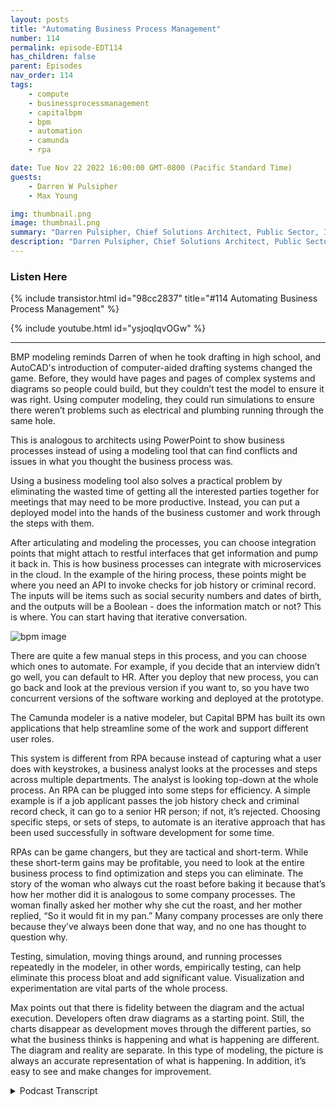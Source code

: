```yaml
---
layout: posts
title: "Automating Business Process Management"
number: 114
permalink: episode-EDT114
has_children: false
parent: Episodes
nav_order: 114
tags:
    - compute
    - businessprocessmanagement
    - capitalbpm
    - bpm
    - automation
    - camunda
    - rpa

date: Tue Nov 22 2022 16:00:00 GMT-0800 (Pacific Standard Time)
guests:
    - Darren W Pulsipher
    - Max Young

img: thumbnail.png
image: thumbnail.png
summary: "Darren Pulsipher, Chief Solutions Architect, Public Sector, Intel, and Max Young, CEO of Capital BPM, discuss operationalizing business process management with modeling programs."
description: "Darren Pulsipher, Chief Solutions Architect, Public Sector, Intel, and Max Young, CEO of Capital BPM, discuss operationalizing business process management with modeling programs."
---
```


<div>
<h3>Listen Here</h3>
{% include transistor.html id="98cc2837" title="#114 Automating Business Process Management" %}

{% include youtube.html id="ysjoqIqvOGw" %}
</div>

---

BMP modeling reminds Darren of when he took drafting in high school, and AutoCAD's introduction of computer-aided drafting systems changed the game.  Before, they would have pages and pages of complex systems and diagrams so people could build, but they couldn’t test the model to ensure it was right. Using computer modeling, they could run simulations to ensure there weren’t problems such as electrical and plumbing running through the same hole.

This is analogous to architects using PowerPoint to show business processes instead of using a modeling tool that can find conflicts and issues in what you thought the business process was.

Using a business modeling tool also solves a practical problem by eliminating the wasted time of getting all the interested parties together for meetings that may need to be more productive. Instead, you can put a deployed model into the hands of the business customer and work through the steps with them.

After articulating and modeling the processes, you can choose integration points that might attach to restful interfaces that get information and pump it back in. This is how business processes can integrate with microservices in the cloud. In the example of the hiring process, these points might be where you need an API to invoke checks for job history or criminal record. The inputs will be items such as social security numbers and dates of birth, and the outputs will be a Boolean - does the information match or not? This is where. You can start having that iterative conversation.

![bpm image](./bpm.png)

There are quite a few manual steps in this process, and you can choose which ones to automate. For example, if you decide that an interview didn’t go well, you can default to HR. After you deploy that new process, you can go back and look at the previous version if you want to, so you have two concurrent versions of the software working and deployed at the prototype.

The Camunda modeler is a native modeler, but Capital BPM has built its own applications that help streamline some of the work and support different user roles.

This system is different from RPA because instead of capturing what a user does with keystrokes, a business analyst looks at the processes and steps across multiple departments. The analyst is looking top-down at the whole process. An RPA can be plugged into some steps for efficiency. A simple example is if a job applicant passes the job history check and criminal record check, it can go to a senior HR person; if not, it’s rejected. Choosing specific steps, or sets of steps, to automate is an iterative approach that has been used successfully in software development for some time.

RPAs can be game changers, but they are tactical and short-term. While these short-term gains may be profitable, you need to look at the entire business process to find optimization and steps you can eliminate. The story of the woman who always cut the roast before baking it because that’s how her mother did it is analogous to some company processes. The woman finally asked her mother why she cut the roast, and her mother replied, “So it would fit in my pan.” Many company processes are only there because they’ve always been done that way, and no one has thought to question why.

Testing, simulation, moving things around, and running processes repeatedly in the modeler, in other words, empirically testing, can help eliminate this process bloat and add significant value. Visualization and experimentation are vital parts of the whole process.

Max points out that there is fidelity between the diagram and the actual execution. Developers often draw diagrams as a starting point. Still, the charts disappear as development moves through the different parties, so what the business thinks is happening and what is happening are different. The diagram and reality are separate.  In this type of modeling, the picture is always an accurate representation of what is happening. In addition, it’s easy to see and make changes for improvement. 


<details>
<summary> Podcast Transcript </summary>

<p>﻿1</p>
<p>Hello, this is Darren</p>
<p>Pulsipher, chief solutionarchitect of public sector at Intel.</p>
<p>And welcome to Embracing</p>
<p>Digital Transformation,where we investigate effective change,leveraging people, process and technology.</p>
<p>On today's episode, Optimizing.</p>
<p>Processes with Business Process Modeling.</p>
<p>Part two of my interview with Max Young,</p>
<p>CEO of Capital BPM.</p>
<p>Just so you know what this reminds me ofwhen I was in was I was in high school,</p>
<p>I took drafting.</p>
<p>Yeah.</p>
<p>So I was in three yearsof drafting in high schooland my junior yearthey introduced CAD systemsfor the first time,computer aided drafting systems, AutoCADand it was a huge shiftfrom drawing outbecause we had the big drafting boards,the whole thing,and you would have to draw pages and pagesfor complex systems, pages of diagramsso people could build them.</p>
<p>But you couldn't really test how could youtest that your model was right.</p>
<p>You, you did a lot of workand there was a lot of back and forthbetween the drafters, the architectsand the guys that had to build the thingsright.</p>
<p>All of a sudden, computer aided draftingcame along and they really used a modelinstead of.</p>
<p>That.</p>
<p>By using a model technique,now we could actually run simulationsof those modelsand see if there were any issues like,</p>
<p>Hey, did I have electrical and plumbinggoing through the same holes in a wall?</p>
<p>Well, that's a problem.</p>
<p>You don't want electricaland plumbing together, right.</p>
<p>And small things like that.</p>
<p>So what you're saying with this,this is very analogousto a lot of architectsare using PowerPoint presentationsto architector to show these business processes.</p>
<p>But if you use a modeling tool, itups the game so it it can find conflicts.</p>
<p>It can find issues in what you capturedor what you thought the business.</p>
<p>Process was not.</p>
<p>All right. So whatyou can actually see here, for example,that this thing has been deployed.</p>
<p>You know, it's at this particular step.</p>
<p>I can submit it, I can have logic,and it allows it to go one way or another.</p>
<p>And what I like about thisis that it solvesa really important problem for me.</p>
<p>And it's, again, a deeply pragmaticproblem, you know as well as I do.</p>
<p>What happenswhen you want to start a new project?</p>
<p>You sit down, you get, youknow, ten, 20 people into a room.</p>
<p>You guys shoot the breeze for about tenor 15 minutes about the kids in the snow.</p>
<p>You know, you talk about stuffsomebody might draw on a whiteboard,somebody takes notes, takes pictures.</p>
<p>There is an analyst in the room.</p>
<p>They go away and, you know,if you're lucky, you know,by the end of the week, they've typed outthe notes as senator everyone.</p>
<p>And then after you're done with that,you find a time when everybody elsecan get in the room again and again.</p>
<p>If you're lucky, somewhere in the next 2to 4 weeks, you have like a second meetingabout this, and you spend most of thatmeeting reviewing what you did previously.</p>
<p>And then you might be ableto move the ball forward in nature to.</p>
<p>Right.</p>
<p>I don't think I'm spellingany corporate secrets.</p>
<p>That's a no, no, no.</p>
<p>This is no, this is corporate. Right.</p>
<p>By here's what I just did.</p>
<p>I just went out and I builtand I deployed this.</p>
<p>I can put it into the handsof my customer, my business customers.</p>
<p>They can actually come in hereand they can say, well,</p>
<p>I'm going to actually drive this task.</p>
<p>Right? I'm I'm going to actually.</p>
<p>I want to step through it.</p>
<p>So you have. To push this. Wow.</p>
<p>Now I come over here and we see thatthe diagram is at this step,like itreally went through these processes.</p>
<p>And if I had told you to do like a checkfor a restfulcall here or here,you would have done those things.</p>
<p>So that's that's the nextthat's kind of the third part here is</p>
<p>I can take it from modelingto integration.</p>
<p>That's it.</p>
<p>So if I, if I, if I look at thethe steps here, we had to articulate.</p>
<p>Right, or capture the business processand articulate it, model it.</p>
<p>And now I can chooseintegration points in these steps.</p>
<p>I can say, hey, at this step</p>
<p>I'm attaching to a rest will interfacethat's out there that getsthat information for me and pumps back in.</p>
<p>So this is how I can integratebusiness processwith microservices or servicesthat are out there in the cloud, whatever.</p>
<p>Exactly.</p>
<p>So, so for example, you could say,hey, if we're going to do this project,the orange spots are the placeswhere we're going to need,you know, someone to come in and createan API for us that we can invokethe checks for job historyand checks for criminal reviewand what are going to bethe inputs and outputs of this?</p>
<p>Oh, well, you know, the inputs are goingto be the Social Security numberof the date of birth and the stateand and the outputs going to be a boolean.</p>
<p>You know, did you knowdoes the information match or does itnot match? Right.</p>
<p>So you can start havingthat iterative conversationand that becomes.</p>
<p>Yeah, so so this,yeah, this, this sounds a lotlike what we do in software development.</p>
<p>It is.</p>
<p>Right.</p>
<p>Which has been kind of missingin the business process or systemsanalyst space where this is mostly sits.</p>
<p>Right.</p>
<p>This mostly says, oh,</p>
<p>I've got a business analyst that's comein, help me do process improvement stuff.</p>
<p>But they're they're not modeling.</p>
<p>They're using, you know, Visio.</p>
<p>Visio is not a model. Right.</p>
<p>This is a drawing tool.</p>
<p>So I really like this.</p>
<p>And then you can drill downon, hey, here's some steps.</p>
<p>You could deploy this as a process today.</p>
<p>No, I just did. Right.</p>
<p>So this diagram,this is a deployed process.</p>
<p>Okay. So sweet.</p>
<p>There's a lot of manual stepsin this process.</p>
<p>No big deal. Yeah.</p>
<p>And that's why you actually.</p>
<p>Now I can choose which ones to automate.</p>
<p>I see what you're saying. Right.</p>
<p>And I can actually, like,do this really fast.</p>
<p>Like, let's say, for the sake of argument,</p>
<p>I want to puta decision on this interviewstaff and go, hey,if the interview didn't go well,maybe we push back to h.r.</p>
<p>And we say, you know,we push it back to the candidatewho said we have questions for you right?</p>
<p>So i can actually comein, i can evolve this, i can say, hey,you know, this is going to bemy default path here.</p>
<p>This is going to be,you know, an expression.</p>
<p>And that would be you know, I'veyeah, we've got toto put a lot of work in here,but we could be examining like a checkboxor whatever to indicatewhether we wantto move forward or not. Right.</p>
<p>And then we build this.</p>
<p>We say that we deploy it.</p>
<p>And now the thing that's actually deployedis this newer processwith the you know, with a gateway here.</p>
<p>And if I wanted to, I could go backand look at the previous version.</p>
<p>So I've got two concurrent versionsof the softwareworking and deployed rightnow, right at prototype.</p>
<p>That's bad and good.</p>
<p>And going at the same time. Right.</p>
<p>So you can actually see in here.</p>
<p>Yeah, like the datathat's going through the system.</p>
<p>So all right.</p>
<p>So I like, I like where we're headed hereif we so we've got our three selves.</p>
<p>What's the next step after</p>
<p>I've integrated.</p>
<p>Right. Because you show me some of that,some of the stuffbefore I can actually run.</p>
<p>You guys have a tool lintfor business process you.</p>
<p>So my thing is without being too braggyof our own stuff, we've actually built,you know, a couple of applicationsthat make this a, a more,a moreeasy thing to do.</p>
<p>So what I was showingwas the native okay on the modeler, butwe've built our own systemwhere you can kind of go on.</p>
<p>To help streamline.</p>
<p>Is it is it targeted primarily for isit targetedprimarily for business analyst?</p>
<p>It is men.</p>
<p>That are doing captureor is it for the developerthat's writing rest interfacesand things like that?</p>
<p>Who what?</p>
<p>So it's ait has support, different roles, right?</p>
<p>So initially you would have a businessanalyst or an SMB come in and sort ofdefine out, well, you know, here'sthe data model that we're working with.</p>
<p>Here is the workflow that we haveand the different rules that are involved.</p>
<p>You can actually have them come inas in this caseand go, Well, here'sa restful API that we're going to call.</p>
<p>Let'ssay this gets a list of all the customers.</p>
<p>And then,you know, we're going to have like a formand the form is going to say,display the customeror display all the different users andand we have like a one way, okay.</p>
<p>So you actually can take itto the next level, what I would callthe next level below testthat model where nowyou're actually creating the application.</p>
<p>Yeah, that's right.</p>
<p>On top of that model.</p>
<p>On top of that business processso that I can watch it go through,</p>
<p>I can drive it through, I can askusers for information, all that.</p>
<p>Yeah.</p>
<p>So for example, I could create a tableand I can say this tablewhen it loads, you know, it'sgoing to make a restful calland the restful callis going to be to say,</p>
<p>I don't know, loadall the customer is right.</p>
<p>So right.</p>
<p>So I want to kindof tease out a little bit onthis.</p>
<p>This is different than RPA. Yeah. Yeah.</p>
<p>Because RPA is I'm capturingwhat a user does with keystrokes, right.</p>
<p>It's doing that.</p>
<p>You guys are saying</p>
<p>I have a business analyst that comes in,really looks at the process and the steps.</p>
<p>Right.</p>
<p>Across multiple depart in in.</p>
<p>My opinion and.</p>
<p>Then. RPA.</p>
<p>Yeah. Would be a step in here. Right.</p>
<p>So you might have like.</p>
<p>Yeah I can see.</p>
<p>How we you know,when we review an applicationand the first thing we do iswe look at the boxesthat come in from criminal backgroundcheck and job history check.</p>
<p>And if that's true, then, you know,we pass it on to a senior h.r.</p>
<p>Person, otherwise we reject it, right?</p>
<p>So at that point, I might plug inlike an RPA step and here I go.</p>
<p>This is just going to invoke RPA, right?</p>
<p>Gotcha.</p>
<p>Okay, so that's that's the mainthat's the main difference.</p>
<p>You're looking top down the whole process.</p>
<p>Yeah, that's exactly right.</p>
<p>Across departments and an RPA isreally how a individualmight be doing a stepin that process or even a couple stepsin that process, whatever the case.</p>
<p>Absolutely right.</p>
<p>You know, RPA,you can get a really fast winlike, you know, creating a trueintegration that talks to the back end andand you put the security certificatesin place and all the right environmentsthat can take months.</p>
<p>Right.</p>
<p>Just from the bureaucratic architecture.</p>
<p>But you put an RPA bot in therethat just opens the email,it takes the two fields out and puts theminto the system and pushes the buttonand you just immediatelysolve the problem.</p>
<p>And in a couple of days ora couple of weeks, that might have takena really long timeto do in a quote unquote correct way.</p>
<p>And you always have the latitudeto come in and change thisand make it a trueintegration down the road.</p>
<p>Right.</p>
<p>And I like that approachbecause there's there's always a pointwhen you're designing a system like thiswhere you have to make a decision onhow howwhat is my return on the investment</p>
<p>I'm going to spend right nowby automating somethingand this I love thisbecause this gives you that opportunityto say, well,</p>
<p>I'm going to automate this step.</p>
<p>And that'show everything else is going to be manual.</p>
<p>But this one step I'm going to automateor the set of steps I'm going to automateand I'm good. I'm in good shape.</p>
<p>So I really like this iterativeapproach that we've been doing in softwaredevelopment for some time.</p>
<p>And it sounds likeyou're doing a great job at bringingthe things that we learned in softwaredevelopment over the last 30 yearsinto business processmanagement and business process.</p>
<p>So, you know, I think I saw a little bitabout some of the thingsthat you had built there, and I think youhad sort of done the same sort of thing.</p>
<p>Like you have a systemwhere you can visualizehow things interactand actually drive that.</p>
<p>And I think that's just what happenswhen you take smart peoplethat have to solve big problems.</p>
<p>We recognize the value of clarity.</p>
<p>Yeah, I like what you said there.</p>
<p>The visualization is key,right?</p>
<p>Because that's how you're communicating.</p>
<p>What's going on knowso and that gives you clarity.</p>
<p>I really like how you brought that out.</p>
<p>So that visualization really helpsother people understand what's going.</p>
<p>Yeah, we,you know, going back to like the,the martial arts metaphor and some ways</p>
<p>I think of the injection of RPAas sort of fighting dirty like,you know, you've got to do an integration.</p>
<p>Oh, all all my RPA buddies out there,forgive me.</p>
<p>Oh, I love it because I.</p>
<p>Know it. Is.</p>
<p>Yeah, it does work like that.</p>
<p>You get quick wins. Absolutely.</p>
<p>And I think that that'sthe highest compliment.</p>
<p>It's pragmatic.</p>
<p>You can solve a problem today, say thatif you took another path, you wouldn'tbe done talking about for two months.</p>
<p>I love that.</p>
<p>It iswithout putting too fine a point onit is a game changer,but it is, in my opinion, a tactical.</p>
<p>But it's a short term gain.</p>
<p>But it's enough, right?</p>
<p>You you could in a corporationthe size of intelor some of the ones that you knowthat we work withshort term gain by three months,millions of dollars.</p>
<p>But but you don't you don't want to restyour laurels on that short term gain.</p>
<p>Right. That's the problem. Right.</p>
<p>Right.</p>
<p>You need to see how that little processfits into this bigger process.</p>
<p>And you need to look at your full businessprocessesto to find optimizations,to find steps that I can get rid of.</p>
<p>I mean, we've had thisthere's this old story.</p>
<p>It's a funny story where this ladyis teaching her daughterhow to cook a Thanksgiving roast.</p>
<p>And she goes and she cuts theroast in half andand puts it in in the pan and cooks it.</p>
<p>And her daughter says, well,why do you cut the roast in half?</p>
<p>And she goes, Well, because my momtaught me to cut the roast in half.</p>
<p>So they asked Grandma, right, hey, why?</p>
<p>Why are you cutting roast?</p>
<p>You know, why did you do that?</p>
<p>And says,because the pan I used wasn't big enough.</p>
<p>But this processof cutting the roastpassed down from generation to generation.</p>
<p>We have stuff like that in our companiesall over the place.</p>
<p>Why are you doing it that way?</p>
<p>Well,because it's always been done that waywithout anyone sittingand really analyzing why?</p>
<p>What is the purpose of doing it?</p>
<p>So we end up with process bloatall over the place.</p>
<p>Yeah, yeah.</p>
<p>And and bureaucracies that fit in.</p>
<p>And I think that'swhere our training as engineers comes inbecause we have to be clear eyedand look at why are we doing it this way.</p>
<p>What is the benefits doesn't have onethat I'm that's a variablethat I failed to capture in this equationright andand testing simulationrunning things again and againlike one of the things that I loveto do as,as a stress relieving mechanism is once</p>
<p>I deploy a process,</p>
<p>I will pull it upand I'll start moving activities around.</p>
<p>I'll do this this thing before that thing,and I'll see if I can doparallel processing.</p>
<p>I'm, I'm playing with it.</p>
<p>I'm empirically testing itand that adds a value to it.</p>
<p>That does add a lot of value. Absolutely.</p>
<p>And it's somethingthat we need to be able to do more of.</p>
<p>And that is I don't know whatyou would call that permutationsjust test the model by pulling it aparta little bit or the processby rearranging things.</p>
<p>I call it experimentation again.</p>
<p>I like.</p>
<p>There you go.</p>
<p>That's the word</p>
<p>I was looking for experimentation.</p>
<p>We did something like this.</p>
<p>I was on a big projectat a former company, Cadence</p>
<p>Design Systems, where we were doinga running test of our softwareevery night and our software runswould take 24 hoursto test our software and we had to run it.</p>
<p>This is back in the good old dayswhere you had to run on HP X</p>
<p>Air x Solaris, all the flavors of Linux.</p>
<p>So we had these massive, massive gridsof compute, all compute resourcesthat we ran these tests onand we would run them one test on CPU,we would run front ways and the other oneon air X would run backwards.</p>
<p>So halfway through the nightwe would know like 12 hoursand we would know how the testgenerally did of crazy that we did that.</p>
<p>So we started looking at optimizing,how could we make this faster?</p>
<p>And we took the same approach.</p>
<p>What if I pulled things aparta little bit,move things around, group tests together?</p>
<p>If they failed, they failed earlyand I didn't run more tests.</p>
<p>We were able to get that cycletalent to about four or five.</p>
<p>So all of a sudden Icould run tests in the middle of the day,</p>
<p>I could run them at night, I could run.</p>
<p>So this whole idea of experimentationand the only reason we were able to dothat is because we could visualizeand we could see the stepsand how they interrelated.</p>
<p>And I love how this all fits together,right?</p>
<p>Yeah.</p>
<p>And and this should really empowerbusiness analyst and process engineershow to really do this rightinstead of I'm just going to copyexactly what we've always donein the same order we've always done that.</p>
<p>That's not the real benefitfrom absolutely right.</p>
<p>Absolutely right.</p>
<p>You literally couldn't have said thatany better.</p>
<p>I think that thethe thing that I really like about thisapproach is what and I'm not sayingit's the best approach in the world.</p>
<p>I know that there are softwareengineers just as goodor better than mewho take a completely different approach.</p>
<p>And I am sure they're.</p>
<p>Very they're just not as enlightenedas we are.</p>
<p>But I'm sure there are validcounterarguments.</p>
<p>But what I really like about thisis that it feeds the business.</p>
<p>And here's what I mean by that.</p>
<p>There is fidelity between the diagramand the actual execution.</p>
<p>A lot of timesin the business that you and I are,and we'll draw the diagramsand that will be the starting point.</p>
<p>But and then from there.</p>
<p>On, right, people,the developers make a compromise,they do something or anotherand it doesn't reflect back.</p>
<p>So what the business thinks is happeningand what it is really doing.</p>
<p>And what's.</p>
<p>Happened, they've separatedwhere with this the picture is the codeis always an accurate representationof what you're really doing.</p>
<p>And the business can come and look at youand go, No, dummy, you're doing it wrong.</p>
<p>Do step two before you dostep one, it'll save you a lot of trouble.</p>
<p>You know, we we hadwe had a system where we werechecking to seewhat country somebody was in.</p>
<p>And then based on that, we were givingyou were looking at what rewardsthey were entitled toand then giving them discounts.</p>
<p>We know we did this for a long time.</p>
<p>We model thatbecause the way I was showing youas a has a rule engine embedded into it.</p>
<p>And then one daywe showed it to the businessand they're like, Well, that's stupid.is in the United States.</p>
<p>Why don't you check for that first?</p>
<p>Why is it down at the bottomafter all these other kind of bottom?</p>
<p>Yeah.</p>
<p>Right.</p>
<p>Drastic improvementsbecause.</p>
<p>It's so I love</p>
<p>I love that the model it's not a diagram.</p>
<p>Right. That's what we want to get across.</p>
<p>It's a model and it drivesthe simulation,it drives the application itself.</p>
<p>It representsso I love how that's all tied together.</p>
<p>Max, this has been wonderful.</p>
<p>Yeah, Wichita. Wichita, 4 hours.</p>
<p>I already know.</p>
<p>That's about eight.</p>
<p>Our listeners will get tired.</p>
<p>So Max,thank you so much for coming on the show.</p>
<p>We most certainly will set itsome time again.</p>
<p>I really enjoyed this timeand thanks for having me on.</p>
<p>Thank you for listeningto Embracing Digital Transformation today.</p>
<p>If you enjoyed our podcast,give it five stars on your favoritepodcasting site or YouTube channel.</p>
<p>You can find out more informationabout embracing digital transformationand embracingdigital.orguntil next time, go outand do something wonderful.</p>

</details>
